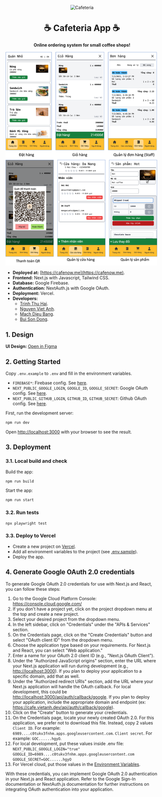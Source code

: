 <p align="center">
  <img alt="Cafeteria" style="width: 128px; max-width: 100%; height: auto;" src="./public/images/icons/icon-128x128.png"/>
  <h1 align="center">☕ Cafeteria App ☕</h1>
  <p align="center" style="font-weight: bold">Online ordering system for small coffee shops!</p>
</p>

<img align="center" alt="Cafeteria" style="max-width: 500px; height: auto;" src="docs/screenshot1.png"/>

<img align="center" alt="Cafeteria" style="max-width: 500px; height: auto;" src="docs/screenshot2.png"/>

- **Deployed at:** [https://cafenow.me](https://cafenow.me).
- **Frontend:** Next.js with Javascript, Tailwind CSS.
- **Database:** Google Firebase.
- **Authentication:** NextAuth.js with Google OAuth.
- **Deployment:** Vercel.
- **Developers:**
  - [Trinh Thu Hai](https://github.com/haitt00).
  - [Nguyen Viet Anh](https://github.com/vietanhdev).
  - [Mach Dieu Bang](https://github.com/BangMach).
  - [Bui Son Dong](https://github.com/perplexingcode).

## 1. Design

**UI Design:** [Open in Figma](https://www.figma.com/file/NWU9BqtgXH4WZmBuEWUlVH/Cafeteria?type=design&node-id=0%3A1&t=2CNfDxghbK04aOCP-1)

## 2. Getting Started

Copy `.env.example` to `.env` and fill in the environment variables.

- `FIREBASE*`: Firebase config. See [here](https://firebase.google.com/docs/web/setup#config-object).
- `NEXT_PUBLIC_GOOGLE_LOGIN`, `GOOGLE_ID`, `GOOGLE_SECRET`: Google OAuth config. See [here](https://next-auth.js.org/providers/google).
- `NEXT_PUBLIC_GITHUB_LOGIN`, `GITHUB_ID`, `GITHUB_SECRET`: Github OAuth config. See [here](https://next-auth.js.org/providers/github).

First, run the development server:

```bash
npm run dev
```

Open [http://localhost:3000](http://localhost:3000) with your browser to see the result.

## 3. Deployment

### 3.1. Local build and check

Build the app:

```bash
npm run build
```

Start the app:

```bash
npm run start
```
### 3.2. Run tests

```bash
npx playwright test
```

### 3.3. Deploy to Vercel

- Create a new project on [Vercel](https://vercel.com/).
- Add all environment variables to the project (see [.env.sample](.env.sample)).
- Deploy the app.

## 4. Generate Google OAuth 2.0 credentials

To generate Google OAuth 2.0 credentials for use with Next.js and React, you can follow these steps:

1. Go to the Google Cloud Platform Console: <https://console.cloud.google.com/>
2. If you don't have a project yet, click on the project dropdown menu at the top and create a new project.
3. Select your desired project from the dropdown menu.
4. In the left sidebar, click on "Credentials" under the "APIs & Services" section.
5. On the Credentials page, click on the "Create Credentials" button and select "OAuth client ID" from the dropdown menu.
6. Choose the application type based on your requirements. For Next.js and React, you can select "Web application."
7. Enter a name for your OAuth 2.0 client ID (e.g., "Next.js OAuth Client").
8. Under the "Authorized JavaScript origins" section, enter the URL where your Next.js application will run during development (e.g., <http://localhost:3000>). If you plan to deploy your application to a specific domain, add that as well.
9. Under the "Authorized redirect URIs" section, add the URL where your Next.js application will handle the OAuth callback. For local development, this could be <http://localhost:3000/api/auth/callback/google>. If you plan to deploy your application, include the appropriate domain and endpoint (ex: <https://cafe.vietanh.dev/api/auth/callback/google>).
10. Click on the "Create" button to generate your credentials.
11. On the Credentials page, locate your newly created OAuth 2.0. For this application, we prefer not to download this file. Instead, copy 2 values
    `Client ID`. For example: `6989....c0tukv3fnhm.apps.googleusercontent.com`.
    `Client secret`. For example: `GOC......hgyO`.
12. For local development, put these values inside .env file:
    `NEXT_PUBLIC_GOOGLE_LOGIN="true"`
    `GOOGLE_ID=6989....c0tukv3fnhm.apps.googleusercontent.com`
    `GOOGLE_SECRET=GOC......hgyO`
13. For Vercel cloud, put those values in the [Environment Variables](https://vercel.com/docs/concepts/projects/environment-variables).

With these credentials, you can implement Google OAuth 2.0 authentication in your Next.js and React application. Refer to the Google Sign-In documentation or NextAuth.js documentation for further instructions on integrating OAuth authentication into your application.
